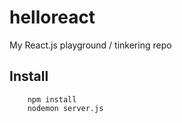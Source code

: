 # helloreact
My React.js playground / tinkering repo

## Install
```
    npm install
    nodemon server.js
```
